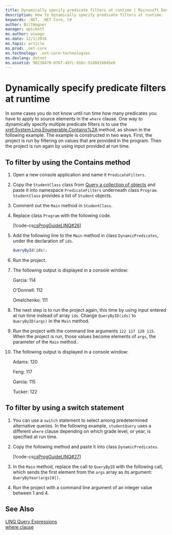 ```yaml
---
title: Dynamically specify predicate filters at runtime | Microsoft Docs
description: How to dynamically specify predicate filters at runtime.
keywords: .NET, .NET Core, C#
author: BillWagner
manager: wpickett
ms.author: wiwagn
ms.date: 12/1/2016
ms.topic: article
ms.prod: .net-core
ms.technology: .net-core-technologies
ms.devlang: dotnet
ms.assetid: 90238470-0767-497c-916c-52d0d16845e0
---
```

# Dynamically specify predicate filters at runtime

In some cases you do not know until run time how many predicates you have to apply to source elements in the `where` clause. One way to dynamically specify multiple predicate filters is to use the <xref:System.Linq.Enumerable.Contains%2A> method, as shown in the following example. The example is constructed in two ways. First, the project is run by filtering on values that are provided in the program. Then the project is run again by using input provided at run time.  
  
## To filter by using the Contains method  
  
1.  Open a new console application and name it `PredicateFilters`.  
  
2.  Copy the `StudentClass` class from [Query a collection of objects](query-a-collection-of-objects.md) and paste it into namespace `PredicateFilters` underneath class `Program`. `StudentClass` provides a list of `Student` objects.  
  
3.  Comment out the `Main` method in `StudentClass`.  
  
4.  Replace class `Program` with the following code.  
  
     [!code-cs[csProgGuideLINQ#26](../../../samples/snippets/csharp/concepts/linq/how-to-dynamically-specify-predicate-filters-at-runtime_1.cs)]  
  
5.  Add the following line to the `Main` method in class `DynamicPredicates`, under the declaration of `ids`.  
  
     ```csharp
     QueryById(ids);
     ```

6.  Run the project.  
  
7.  The following output is displayed in a console window:  
  
     Garcia: 114  
  
     O'Donnell: 112  
  
     Omelchenko: 111  
  
8.  The next step is to run the project again, this time by using input entered at run time instead of array `ids`. Change `QueryByID(ids)` to `QueryByID(args)` in the `Main` method.  
  
9. Run the project with the command line arguments `122 117 120 115`. When the project is run, those values become elements of `args`, the parameter of the `Main` method..  
  
10. The following output is displayed in a console window:  
  
     Adams: 120  
  
     Feng: 117  
  
     Garcia: 115  
  
     Tucker: 122  
  
## To filter by using a switch statement  
  
1.  You can use a `switch` statement to select among predetermined alternative queries. In the following example, `studentQuery` uses a different `where` clause depending on which grade level, or year, is specified at run time.  
  
2.  Copy the following method and paste it into class `DynamicPredicates`.  
  
     [!code-cs[csProgGuideLINQ#27](../../../samples/snippets/csharp/concepts/linq//how-to-dynamically-specify-predicate-filters-at-runtime_2.cs)]  
  
3.  In the `Main` method, replace the call to `QueryByID` with the following call, which sends the first element from the `args` array as its argument: `QueryByYear(args[0])`.  
  
4.  Run the project with a command line argument of an integer value between 1 and 4.  
  
 
## See Also  
 [LINQ Query Expressions](index.md)   
 [where clause](../language-reference/keywords/where-clause.md)
